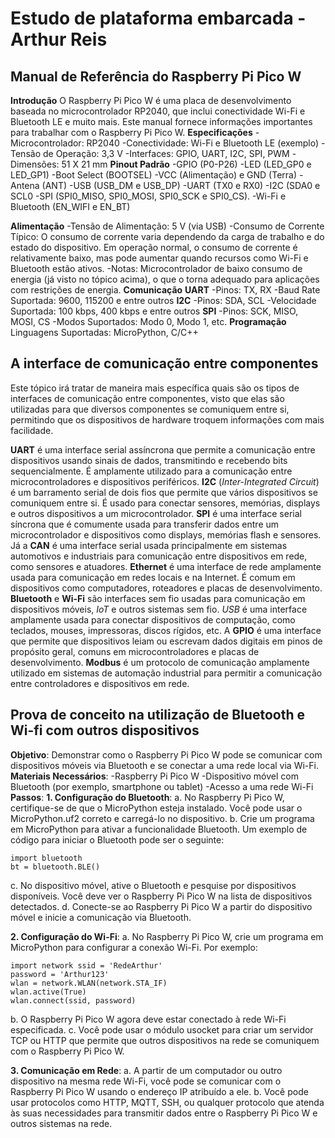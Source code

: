 # Estudo de plataforma embarcada - Arthur Reis

## Manual de Referência do Raspberry Pi Pico W
**Introdução**
O Raspberry Pi Pico W é uma placa de desenvolvimento baseada no microcontrolador RP2040, que inclui conectividade Wi-Fi e Bluetooth LE e muito mais. Este manual fornece informações importantes para trabalhar com o Raspberry Pi Pico W.
**Especificações**
-Microcontrolador: RP2040
-Conectividade: Wi-Fi e Bluetooth LE (exemplo)
-Tensão de Operação: 3,3 V
-Interfaces: GPIO, UART, I2C, SPI, PWM
-Dimensões: 51 X 21 mm
 **Pinout Padrão**
-GPIO (P0-P26)
-LED (LED_GP0 e LED_GP1)
-Boot Select (BOOTSEL)
-VCC (Alimentação) e GND (Terra)
-Antena (ANT)
-USB (USB_DM e USB_DP)
-UART (TX0 e RX0)
-I2C (SDA0 e SCL0
-SPI (SPI0_MISO, SPI0_MOSI, SPI0_SCK e SPI0_CS).
-Wi-Fi e Bluetooth (EN_WIFI e EN_BT)

**Alimentação**
-Tensão de Alimentação: 5 V (via USB)
-Consumo de Corrente Típico: O consumo de corrente varia dependendo da carga de trabalho e do estado do dispositivo. Em operação normal, o consumo de corrente é relativamente baixo, mas pode aumentar quando recursos como Wi-Fi e Bluetooth estão ativos.
-Notas: Microcontrolador de baixo consumo de energia (já visto no tópico acima), o que o torna adequado para aplicações com restrições de energia.
**Comunicação**
**UART**
-Pinos: TX, RX
-Baud Rate Suportada: 9600, 115200 e entre outros
**I2C**
-Pinos: SDA, SCL
-Velocidade Suportada: 100 kbps, 400 kbps e entre outros
**SPI**
-Pinos: SCK, MISO, MOSI, CS
-Modos Suportados: Modo 0, Modo 1, etc.
**Programação**
Linguagens Suportadas: MicroPython, C/C++

## A interface de comunicação entre componentes
Este tópico irá tratar de maneira mais específica quais são os tipos de interfaces de comunicação entre componentes, visto que elas são utilizadas para que diversos componentes se comuniquem entre si, permitindo que os dispositivos de hardware troquem informações com mais facilidade.

**UART** é uma interface serial assíncrona que permite a comunicação entre dispositivos usando sinais de dados, transmitindo e recebendo bits sequencialmente. É amplamente utilizado para a comunicação entre microcontroladores e dispositivos periféricos. **I2C** (_Inter-Integrated Circuit_) é um barramento serial de dois fios que permite que vários dispositivos se comuniquem entre si. É usado para conectar sensores, memórias, displays e outros dispositivos a um microcontrolador. **SPI** é uma interface serial síncrona que é comumente usada para transferir dados entre um microcontrolador e dispositivos como displays, memórias flash e sensores. Já a **CAN** é uma interface serial usada principalmente em sistemas automotivos e industriais para comunicação entre dispositivos em rede, como sensores e atuadores. **Ethernet** é uma interface de rede amplamente usada para comunicação em redes locais e na Internet. É comum em dispositivos como computadores, roteadores e placas de desenvolvimento. **Bluetooth** e **Wi-Fi** são interfaces sem fio usadas para comunicação em dispositivos móveis, _IoT_ e outros sistemas sem fio. _USB_ é uma interface amplamente usada para conectar dispositivos de computação, como teclados, mouses, impressoras, discos rígidos, etc. A **GPIO** é uma interface que permite que dispositivos leiam ou escrevam dados digitais em pinos de propósito geral, comuns em microcontroladores e placas de desenvolvimento. **Modbus** é um protocolo de comunicação amplamente utilizado em sistemas de automação industrial para permitir a comunicação entre controladores e dispositivos em rede.

## Prova de conceito na utilização de Bluetooth e Wi-fi com outros dispositivos
**Objetivo**: Demonstrar como o Raspberry Pi Pico W pode se comunicar com dispositivos móveis via Bluetooth e se conectar a uma rede local via Wi-Fi.
**Materiais Necessários**:
-Raspberry Pi Pico W
-Dispositivo móvel com Bluetooth (por exemplo, smartphone ou tablet)
-Acesso a uma rede Wi-Fi
**Passos**:
**1. Configuração do Bluetooth**:
a. No Raspberry Pi Pico W, certifique-se de que o MicroPython esteja instalado. Você pode usar o MicroPython.uf2 correto e carregá-lo no dispositivo.
b. Crie um programa em MicroPython para ativar a funcionalidade Bluetooth. Um exemplo de código para iniciar o Bluetooth pode ser o seguinte:
```
import bluetooth
bt = bluetooth.BLE()
```
c. No dispositivo móvel, ative o Bluetooth e pesquise por dispositivos disponíveis. Você deve ver o Raspberry Pi Pico W na lista de dispositivos detectados.
d. Conecte-se ao Raspberry Pi Pico W a partir do dispositivo móvel e inicie a comunicação via Bluetooth.

**2. Configuração do Wi-Fi**:
a. No Raspberry Pi Pico W, crie um programa em MicroPython para configurar a conexão Wi-Fi. Por exemplo:
```
import network ssid = 'RedeArthur'
password = 'Arthur123' 
wlan = network.WLAN(network.STA_IF) 
wlan.active(True) 
wlan.connect(ssid, password)
```
b. O Raspberry Pi Pico W agora deve estar conectado à rede Wi-Fi especificada.
c. Você pode usar o módulo usocket para criar um servidor TCP ou HTTP que permite que outros dispositivos na rede se comuniquem com o Raspberry Pi Pico W.

**3. Comunicação em Rede**:
a. A partir de um computador ou outro dispositivo na mesma rede Wi-Fi, você pode se comunicar com o Raspberry Pi Pico W usando o endereço IP atribuído a ele.
b. Você pode usar protocolos como HTTP, MQTT, SSH, ou qualquer protocolo que atenda às suas necessidades para transmitir dados entre o Raspberry Pi Pico W e outros sistemas na rede.



